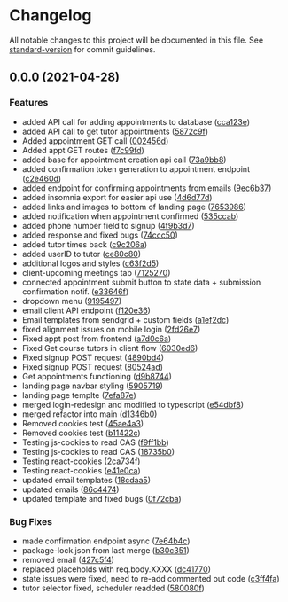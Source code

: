 # Changelog

All notable changes to this project will be documented in this file. See [standard-version](https://github.com/conventional-changelog/standard-version) for commit guidelines.

## 0.0.0 (2021-04-28)


### Features

* added API call for adding appointments to database ([cca123e](https://github.com/DangItJason/TutorBase/commit/cca123ec96148cee5621d59ee25c8540713b3356))
* added API call to get tutor appointments ([5872c9f](https://github.com/DangItJason/TutorBase/commit/5872c9f8e091f59144fe19660489d7443c32270c))
* Added appointment GET call ([002456d](https://github.com/DangItJason/TutorBase/commit/002456d1034326096718523ba5888beadea28780))
* Added appt GET routes ([f7c99fd](https://github.com/DangItJason/TutorBase/commit/f7c99fdcc271cad6925637f4e22255f28be9e3fd))
* added base for appointment creation api call ([73a9bb8](https://github.com/DangItJason/TutorBase/commit/73a9bb8168b761ebfc8fff11afe4215c1df9e915))
* added confirmation token generation to appointment endpoint ([c2e460d](https://github.com/DangItJason/TutorBase/commit/c2e460d792b0c0624e79a66dc5d98b26d829ac0d))
* added endpoint for confirming appointments from emails ([9ec6b37](https://github.com/DangItJason/TutorBase/commit/9ec6b376cb1c98298b68726f106df1fe8d73a248))
* added insomnia export for easier api use ([4d6d77d](https://github.com/DangItJason/TutorBase/commit/4d6d77dbde18c4eace771a4fcb733e751bd3a97e))
* added links and images to bottom of landing page ([7653986](https://github.com/DangItJason/TutorBase/commit/765398621860d07d911624d03552444a2f026f9c))
* added notification when appointment confirmed ([535ccab](https://github.com/DangItJason/TutorBase/commit/535ccabc93a27064bbb0242bcd236089e872f72b))
* added phone number field to signup ([4f9b3d7](https://github.com/DangItJason/TutorBase/commit/4f9b3d794b8f2a9437c3e6ac2fdd2164709bdcab))
* added response and fixed bugs ([74ccc50](https://github.com/DangItJason/TutorBase/commit/74ccc5065ee75862fcb82cfca8a319c0dbbb0b86))
* added tutor times back ([c9c206a](https://github.com/DangItJason/TutorBase/commit/c9c206a8ff958adec6c35e83beb828b96ff09506))
* added userID to tutor ([ce80c80](https://github.com/DangItJason/TutorBase/commit/ce80c802739529072adaa585ff54011f654eaa3a))
* additional logos and styles ([c63f2d5](https://github.com/DangItJason/TutorBase/commit/c63f2d5497b6c38ef08f1f4e7f0a48dc86474983))
* client-upcoming meetings tab ([7125270](https://github.com/DangItJason/TutorBase/commit/71252700a80b3a1ec9547f2351baf481671e65a7))
* connected appointment submit button to state data + submission confirmation notif. ([e33646f](https://github.com/DangItJason/TutorBase/commit/e33646f2d93246d773c95e1f21edd84e0238863c))
* dropdown menu ([9195497](https://github.com/DangItJason/TutorBase/commit/9195497a17ebea5416f0f0fd8fa1aabe35f26b9a))
* email client API endpoint ([f120e36](https://github.com/DangItJason/TutorBase/commit/f120e36107785090b254c1b5f8f209cd6c08dd5d))
* Email templates from sendgrid + custom fields ([a1ef2dc](https://github.com/DangItJason/TutorBase/commit/a1ef2dcfd08fbd3653251550fcdc7a109942f5f5))
* fixed alignment issues on mobile login ([2fd26e7](https://github.com/DangItJason/TutorBase/commit/2fd26e73ded7037dd4e74d6538ed373165cc5fd0))
* Fixed appt post from frontend ([a7d0c6a](https://github.com/DangItJason/TutorBase/commit/a7d0c6a767b51de7fd2b3226d0852e8515f156c3))
* Fixed Get course tutors in client flow ([6030ed6](https://github.com/DangItJason/TutorBase/commit/6030ed68be2a95a098a0eb6796645e621f14a266))
* Fixed signup POST request ([4890bd4](https://github.com/DangItJason/TutorBase/commit/4890bd42dbb3f044ce9f49d7ad8e08c1b3ca792e))
* Fixed signup POST request ([80524ad](https://github.com/DangItJason/TutorBase/commit/80524adf999a3a736c785a86018154640776b9ef))
* Get appointments functioning ([d9b8744](https://github.com/DangItJason/TutorBase/commit/d9b8744e8ca3e5eda257ad16f472b6428ff7ff9a))
* landing page navbar styling ([5905719](https://github.com/DangItJason/TutorBase/commit/59057196a5a32076698c3eab1ae5386482e6481a))
* landing page templte ([7efa87e](https://github.com/DangItJason/TutorBase/commit/7efa87ee1c5485978e4caa9da1267d061d0fbbc8))
* merged login-redesign and modified to typescript ([e54dbf8](https://github.com/DangItJason/TutorBase/commit/e54dbf80ed9bcb8ed739d842ab9e8712130d0afc))
* merged refactor into main ([d1346b0](https://github.com/DangItJason/TutorBase/commit/d1346b051e020d9cd1edb637db3c89b24d404353))
* Removed cookies test ([45ae4a3](https://github.com/DangItJason/TutorBase/commit/45ae4a3528b4e3ec6faacc57759f9370f24f81d3))
* Removed cookies test ([b11422c](https://github.com/DangItJason/TutorBase/commit/b11422ca8ddd52464b094d6a5b238eae3bff9253))
* Testing js-cookies to read CAS ([f9ff1bb](https://github.com/DangItJason/TutorBase/commit/f9ff1bb209156d3c830f5ba435f9dc0b7ae80511))
* Testing js-cookies to read CAS ([18735b0](https://github.com/DangItJason/TutorBase/commit/18735b061b52303de295a833438dac80e7851ac4))
* Testing react-cookies ([2ca734f](https://github.com/DangItJason/TutorBase/commit/2ca734f103bcae9eb125c473a8a2f3ced436becb))
* Testing react-cookies ([e41e0ca](https://github.com/DangItJason/TutorBase/commit/e41e0ca3bd9c8dbd7b3d045192d6be133f08666e))
* updated email templates ([18cdaa5](https://github.com/DangItJason/TutorBase/commit/18cdaa50a081ca4b378caf4a72c75c23a01de2d9))
* updated emails ([86c4474](https://github.com/DangItJason/TutorBase/commit/86c4474c4a88c603c9a75f5240f3fcd83e07e389))
* updated template and fixed bugs ([0f72cba](https://github.com/DangItJason/TutorBase/commit/0f72cba33b752423b673ad675e9c3239f2845726))


### Bug Fixes

* made confirmation endpoint async ([7e64b4c](https://github.com/DangItJason/TutorBase/commit/7e64b4c8a63cf6e11f29516ba0562cae2dc1c172))
* package-lock.json from last merge ([b30c351](https://github.com/DangItJason/TutorBase/commit/b30c351db7bd271e1f8f553be4549f1cbb1baf45))
* removed email ([427c5f4](https://github.com/DangItJason/TutorBase/commit/427c5f47a8e03f29cba003518aa8fedf5a95ca1d))
* replaced placeholds with req.body.XXXX ([dc41770](https://github.com/DangItJason/TutorBase/commit/dc41770531ab737be1c4caeb8ca84fa50db947a7))
* state issues were fixed, need to re-add commented out code ([c3ff4fa](https://github.com/DangItJason/TutorBase/commit/c3ff4fa284def87864252baf628911983aa679bd))
* tutor selector fixed, scheduler readded ([580080f](https://github.com/DangItJason/TutorBase/commit/580080f8ca8dcc3582743a73f2f689a91b8bab1e))
